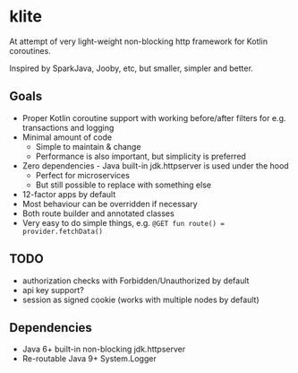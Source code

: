 # klite

At attempt of very light-weight non-blocking http framework for Kotlin coroutines.

Inspired by SparkJava, Jooby, etc, but smaller, simpler and better.

## Goals

* Proper Kotlin coroutine support with working before/after filters for e.g. transactions and logging
* Minimal amount of code
  * Simple to maintain & change
  * Performance is also important, but simplicity is preferred
* Zero dependencies - Java built-in jdk.httpserver is used under the hood
  * Perfect for microservices
  * But still possible to replace with something else
* 12-factor apps by default
* Most behaviour can be overridden if necessary
* Both route builder and annotated classes
* Very easy to do simple things, e.g.
  `@GET fun route() = provider.fetchData()`

## TODO
* authorization checks with Forbidden/Unauthorized by default
* api key support?
* session as signed cookie (works with multiple nodes by default)

## Dependencies

* Java 6+ built-in non-blocking jdk.httpserver
* Re-routable Java 9+ System.Logger
